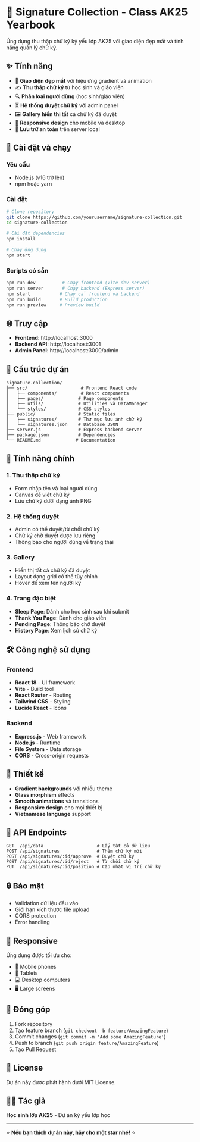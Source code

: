# 📝 Signature Collection - Class AK25 Yearbook

Ứng dụng thu thập chữ ký kỷ yếu lớp AK25 với giao diện đẹp mắt và tính năng quản lý chữ ký.

## ✨ Tính năng

- 🎨 **Giao diện đẹp mắt** với hiệu ứng gradient và animation
- ✍️ **Thu thập chữ ký** từ học sinh và giáo viên
- 🔍 **Phân loại người dùng** (học sinh/giáo viên)
- ⏳ **Hệ thống duyệt chữ ký** với admin panel
- 🖼️ **Gallery hiển thị** tất cả chữ ký đã duyệt
- 📱 **Responsive design** cho mobile và desktop
- 💾 **Lưu trữ an toàn** trên server local

## 🚀 Cài đặt và chạy

### Yêu cầu
- Node.js (v16 trở lên)
- npm hoặc yarn

### Cài đặt
```bash
# Clone repository
git clone https://github.com/yourusername/signature-collection.git
cd signature-collection

# Cài đặt dependencies
npm install

# Chạy ứng dụng
npm start
```

### Scripts có sẵn
```bash
npm run dev          # Chạy frontend (Vite dev server)
npm run server       # Chạy backend (Express server)
npm start           # Chạy cả frontend và backend
npm run build       # Build production
npm run preview     # Preview build
```

## 🌐 Truy cập

- **Frontend**: http://localhost:3000
- **Backend API**: http://localhost:3001
- **Admin Panel**: http://localhost:3000/admin

## 📁 Cấu trúc dự án

```
signature-collection/
├── src/                    # Frontend React code
│   ├── components/         # React components
│   ├── pages/             # Page components
│   ├── utils/             # Utilities và DataManager
│   └── styles/            # CSS styles
├── public/                # Static files
│   ├── signatures/        # Thư mục lưu ảnh chữ ký
│   └── signatures.json    # Database JSON
├── server.js              # Express backend server
├── package.json           # Dependencies
└── README.md             # Documentation
```

## 🎯 Tính năng chính

### 1. Thu thập chữ ký
- Form nhập tên và loại người dùng
- Canvas để viết chữ ký
- Lưu chữ ký dưới dạng ảnh PNG

### 2. Hệ thống duyệt
- Admin có thể duyệt/từ chối chữ ký
- Chữ ký chờ duyệt được lưu riêng
- Thông báo cho người dùng về trạng thái

### 3. Gallery
- Hiển thị tất cả chữ ký đã duyệt
- Layout dạng grid có thể tùy chỉnh
- Hover để xem tên người ký

### 4. Trang đặc biệt
- **Sleep Page**: Dành cho học sinh sau khi submit
- **Thank You Page**: Dành cho giáo viên
- **Pending Page**: Thông báo chờ duyệt
- **History Page**: Xem lịch sử chữ ký

## 🛠️ Công nghệ sử dụng

### Frontend
- **React 18** - UI framework
- **Vite** - Build tool
- **React Router** - Routing
- **Tailwind CSS** - Styling
- **Lucide React** - Icons

### Backend
- **Express.js** - Web framework
- **Node.js** - Runtime
- **File System** - Data storage
- **CORS** - Cross-origin requests

## 🎨 Thiết kế

- **Gradient backgrounds** với nhiều theme
- **Glass morphism** effects
- **Smooth animations** và transitions
- **Responsive design** cho mọi thiết bị
- **Vietnamese language** support

## 📝 API Endpoints

```
GET  /api/data                    # Lấy tất cả dữ liệu
POST /api/signatures              # Thêm chữ ký mới
POST /api/signatures/:id/approve  # Duyệt chữ ký
POST /api/signatures/:id/reject   # Từ chối chữ ký
PUT  /api/signatures/:id/position # Cập nhật vị trí chữ ký
```

## 🔒 Bảo mật

- Validation dữ liệu đầu vào
- Giới hạn kích thước file upload
- CORS protection
- Error handling

## 📱 Responsive

Ứng dụng được tối ưu cho:
- 📱 Mobile phones
- 📱 Tablets  
- 💻 Desktop computers
- 🖥️ Large screens

## 🤝 Đóng góp

1. Fork repository
2. Tạo feature branch (`git checkout -b feature/AmazingFeature`)
3. Commit changes (`git commit -m 'Add some AmazingFeature'`)
4. Push to branch (`git push origin feature/AmazingFeature`)
5. Tạo Pull Request

## 📄 License

Dự án này được phát hành dưới MIT License.

## 👨‍💻 Tác giả

**Học sinh lớp AK25** - Dự án kỷ yếu lớp học

---

⭐ **Nếu bạn thích dự án này, hãy cho một star nhé!** ⭐
